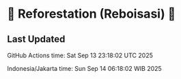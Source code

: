 
# 🌳 Reforestation (Reboisasi) 🌲

## Last Updated

GitHub Actions time: Sat Sep 13 23:18:02 UTC 2025

Indonesia/Jakarta time: Sun Sep 14 06:18:02 WIB 2025
